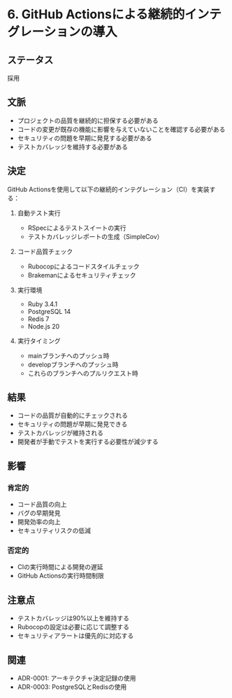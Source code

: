 # 6. GitHub Actionsによる継続的インテグレーションの導入

## ステータス
採用

## 文脈
- プロジェクトの品質を継続的に担保する必要がある
- コードの変更が既存の機能に影響を与えていないことを確認する必要がある
- セキュリティの問題を早期に発見する必要がある
- テストカバレッジを維持する必要がある

## 決定
GitHub Actionsを使用して以下の継続的インテグレーション（CI）を実装する：

1. 自動テスト実行
   - RSpecによるテストスイートの実行
   - テストカバレッジレポートの生成（SimpleCov）

2. コード品質チェック
   - Rubocopによるコードスタイルチェック
   - Brakemanによるセキュリティチェック

3. 実行環境
   - Ruby 3.4.1
   - PostgreSQL 14
   - Redis 7
   - Node.js 20

4. 実行タイミング
   - mainブランチへのプッシュ時
   - developブランチへのプッシュ時
   - これらのブランチへのプルリクエスト時

## 結果
- コードの品質が自動的にチェックされる
- セキュリティの問題が早期に発見できる
- テストカバレッジが維持される
- 開発者が手動でテストを実行する必要性が減少する

## 影響
### 肯定的
- コード品質の向上
- バグの早期発見
- 開発効率の向上
- セキュリティリスクの低減

### 否定的
- CIの実行時間による開発の遅延
- GitHub Actionsの実行時間制限

## 注意点
- テストカバレッジは90%以上を維持する
- Rubocopの設定は必要に応じて調整する
- セキュリティアラートは優先的に対応する

## 関連
- ADR-0001: アーキテクチャ決定記録の使用
- ADR-0003: PostgreSQLとRedisの使用 